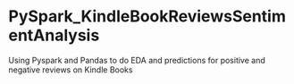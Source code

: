 # PySpark_KindleBookReviewsSentimentAnalysis
Using Pyspark and Pandas to do EDA and predictions for positive and negative reviews on Kindle Books
